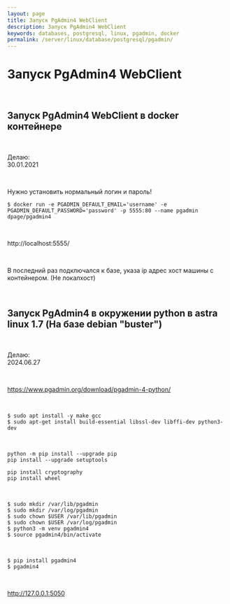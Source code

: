 ```yaml
---
layout: page
title: Запуск PgAdmin4 WebClient
description: Запуск PgAdmin4 WebClient
keywords: databases, postgresql, linux, pgadmin, docker
permalink: /server/linux/database/postgresql/pgadmin/
---
```


# Запуск PgAdmin4 WebClient

<br/>

## Запуск PgAdmin4 WebClient в docker контейнере

<br/>

Делаю:  
30.01.2021

<br/>

Нужно установить нормальный логин и пароль!

```
$ docker run -e PGADMIN_DEFAULT_EMAIL='username' -e PGADMIN_DEFAULT_PASSWORD='password' -p 5555:80 --name pgadmin dpage/pgadmin4
```

<br/>

http://localhost:5555/

<br/>

В последний раз подключался к базе, указа ip адрес хост машины с контейнером. (Не локалхост)

<br/>

## Запуск PgAdmin4 в окружении python в astra linux 1.7 (На базе debian "buster")

<br/>

Делаю:  
2024.06.27

<br/>

https://www.pgadmin.org/download/pgadmin-4-python/

<br/>

```
$ sudo apt install -y make gcc
$ sudo apt-get install build-essential libssl-dev libffi-dev python3-dev
```

<br/>

```
python -m pip install --upgrade pip
pip install --upgrade setuptools

pip install cryptography
pip install wheel
```

<br/>

```
$ sudo mkdir /var/lib/pgadmin
$ sudo mkdir /var/log/pgadmin
$ sudo chown $USER /var/lib/pgadmin
$ sudo chown $USER /var/log/pgadmin
$ python3 -m venv pgadmin4
$ source pgadmin4/bin/activate
```

<br/>

```
$ pip install pgadmin4
$ pgadmin4
```

<br/>

http://127.0.0.1:5050
